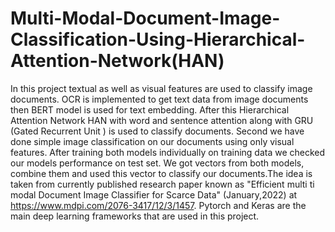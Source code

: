# Multi-Modal-Document-Image-Classification-Using-Hierarchical-Attention-Network(HAN)
In this project textual as well as visual features are used to classify image documents. OCR is implemented to get text data from image documents then BERT model is used for text embedding. After this Hierarchical Attention Network HAN with word and sentence attention along with GRU (Gated Recurrent Unit ) is used to classify documents. Second we have done simple image classification on our documents using only visual features. After training both models individually on training data we checked our models performance on test set. We got vectors from both models, combine them and used this vector to classify our documents.The idea is taken from currently published research paper known as "Efficient multi ti modal Document Image Classifier for Scarce Data" (January,2022) at https://www.mdpi.com/2076-3417/12/3/1457. Pytorch and Keras are the main deep learning frameworks that are used in this project.

